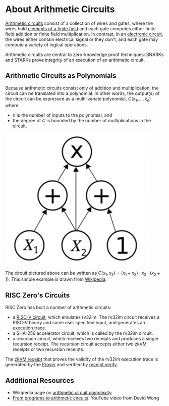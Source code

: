 # About Arithmetic Circuits

[Arithmetic circuits](https://en.wikipedia.org/wiki/Arithmetic_circuit_complexity) consist of a collection of wires and gates, where the wires hold [elements of a finite field](about-finite-fields.md) and each gate computes either finite field addition or finite field multiplication.
In contrast, in an [electronic circuit](https://en.wikipedia.org/wiki/Electronic_circuit), the wires either contain electrical signal or they don't, and each gate may compute a variety of logical operations. 

Arithmetic circuits are central to zero-knowledge proof techniques: SNARKs and STARKs prove integrity of an execution of an arithmetic circuit. 

## Arithmetic Circuits as Polynomials
Because arithmetic circuits consist only of addition and multiplication, the circuit can be translated into a polynomial. In other words, the output(s) of the circuit can be expressed as a multi-variate polynomial, $C(x_1,\ldots,x_n)$ where 
- $n$ is the number of inputs to the polynomial, and 
- the degree of $C$ is bounded by the number of multiplications in the circuit.
  
![](assets/arithmeticcircuit.png)

The circuit pictured above can be written as $C(x_1, x_2) = (x_1+x_2)\cdot x_2 \cdot (x_2+1)$. This simple example is drawn from [Wikipedia](https://en.wikipedia.org/wiki/Arithmetic_circuit_complexity).
  
## RISC Zero's Circuits
RISC Zero has built a number of arithmetic circuits:
- a [RISC-V circuit](https://docs.rs/risc0-circuit-rv32im/latest/risc0_circuit_rv32im/), which emulates rv32im. 
The rv32im circuit receives a RISC-V binary and some user specified input, and generates an [execution trace](../explainers/proof-system/what_is_a_trace.md).
- a SHA-256 accelerator circuit, which is called by the rv32im circuit.
- a recursion circuit, which receives two receipts and produces a single recursion receipt. The recursion circuit accepts either two zkVM receipts or two recursion receipts. 

The [zkVM receipt](../explainers/proof-system/what_is_a_receipt.md) that proves the validity of the rv32im execution trace is generated by the [Prover](https://docs.rs/risc0-zkvm/latest/risc0_zkvm/prove/index.html) and verified by [receipt.verify](https://docs.rs/risc0-zkvm/latest/risc0_zkvm/receipt/struct.Receipt.html#method.verify). 

## Additional Resources
- Wikipedia page on [arithmetic circuit complexity](https://en.wikipedia.org/wiki/Arithmetic_circuit_complexity)
- [From programs to arithmetic circuits](https://www.youtube.com/watch?v=0M0pAubEjz8&list=PLBJMt6zV1c7Gh9Utg-Vng2V6EYVidTFCC&index=4): YouTube video from David Wong